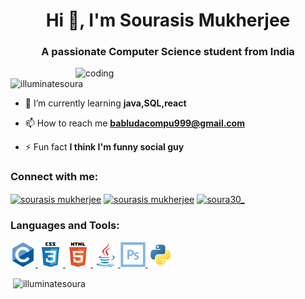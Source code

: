 <h1 align="center">Hi 👋, I'm Sourasis Mukherjee</h1>
<h3 align="center">A passionate Computer Science student from India</h3>

<img align="right" width="400" alt="coding"  src="https://media1.giphy.com/media/61XQCwucaDapRLPHzx/giphy.gif">

<p align="left"> <img src="https://komarev.com/ghpvc/?username=illuminatesoura&label=Profile%20views&color=0e75b6&style=flat" alt="illuminatesoura" /> </p>



- 🌱 I’m currently learning **java,SQL,react**

- 📫 How to reach me **babludacompu999@gmail.com**

- ⚡ Fun fact **I think I'm funny social guy**



<h3 align="left">Connect with me:</h3>
<p align="left">
<a href="https://linkedin.com/in/sourasis mukherjee" target="blank"><img align="center" src="https://raw.githubusercontent.com/rahuldkjain/github-profile-readme-generator/master/src/images/icons/Social/linked-in-alt.svg" alt="sourasis mukherjee" height="30" width="40" /></a>
<a href="https://fb.com/sourasis mukherjee" target="blank"><img align="center" src="https://raw.githubusercontent.com/rahuldkjain/github-profile-readme-generator/master/src/images/icons/Social/facebook.svg" alt="sourasis mukherjee" height="30" width="40" /></a>
<a href="https://instagram.com/soura30_" target="blank"><img align="center" src="https://raw.githubusercontent.com/rahuldkjain/github-profile-readme-generator/master/src/images/icons/Social/instagram.svg" alt="soura30_" height="30" width="40" /></a>
</p>

<h3 align="left">Languages and Tools:</h3>
<p align="left"> <a href="https://www.cprogramming.com/" target="_blank" rel="noreferrer"> <img src="https://raw.githubusercontent.com/devicons/devicon/master/icons/c/c-original.svg" alt="c" width="40" height="40"/> </a> <a href="https://www.w3schools.com/css/" target="_blank" rel="noreferrer"> <img src="https://raw.githubusercontent.com/devicons/devicon/master/icons/css3/css3-original-wordmark.svg" alt="css3" width="40" height="40"/> </a> <a href="https://www.w3.org/html/" target="_blank" rel="noreferrer"> <img src="https://raw.githubusercontent.com/devicons/devicon/master/icons/html5/html5-original-wordmark.svg" alt="html5" width="40" height="40"/> </a> <a href="https://www.java.com" target="_blank" rel="noreferrer"> <img src="https://raw.githubusercontent.com/devicons/devicon/master/icons/java/java-original.svg" alt="java" width="40" height="40"/> </a> <a href="https://www.photoshop.com/en" target="_blank" rel="noreferrer"> <img src="https://raw.githubusercontent.com/devicons/devicon/master/icons/photoshop/photoshop-line.svg" alt="photoshop" width="40" height="40"/> </a> <a href="https://www.python.org" target="_blank" rel="noreferrer"> <img src="https://raw.githubusercontent.com/devicons/devicon/master/icons/python/python-original.svg" alt="python" width="40" height="40"/> </a> </p>

<p>&nbsp;<img align="center" src="https://github-readme-stats.vercel.app/api?username=illuminatesoura&show_icons=true&locale=en" alt="illuminatesoura" /></p>
